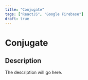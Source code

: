 ```yaml
---
title: "Conjugate"
tags: ["ReactJS", "Google Firebase"]
draft: true
---
```


# Conjugate
## Description
The description will go here.